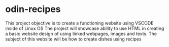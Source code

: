 # odin-recipes
This project objective is to create a functioning website using VSCODE inside of Linux OS
The project will showcase ability to use HTML in creating a basic website design of
using linked webpages, images and texts.
The subject of this website will be how to create dishes using recipes